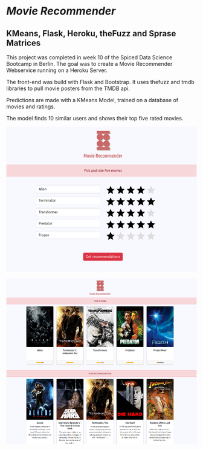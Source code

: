 # *Movie Recommender*
## KMeans, Flask, Heroku, theFuzz and Sprase Matrices

This project was completed in week 10 of the Spiced Data Science Bootcamp in Berlin. The goal was to create a Movie Recommender Webservice running on a Heroku Server.

The front-end was build with Flask and Bootstrap. It uses thefuzz and tmdb libraries to pull movie posters from the TMDB api. 

Predictions are made with a KMeans Model, trained on a database of movies and ratings.

The model finds 10 similar users and shows their top five rated movies.


![](front_page.png)



![](recommends.png)
